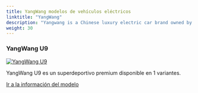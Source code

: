 ```yaml
---
title: YangWang modelos de vehículos eléctricos
linktitle: "YangWang"
description: "Yangwang is a Chinese luxury electric car brand owned by BYD Auto and marketed by Shenzhen Yangwang Auto Sales Co., Ltd. The brand was introduced in January 2023 and targets the high-end market segment with its innovative technology and design."
weight: 30
---
```

<!-- markdownlint-disable MD033 -->
<!-- markdownlint-disable MD010 -->


<div class="container p-3 mb-4 bg-body-tertiary rounded border">
<h3> YangWang U9</h3>
	<div class="row">
		<div class="col col-12 col-md-6">
			<a href="u9"><img src="https://media.evkx.net/multimedia/models/yangwang/u9/u9/main_1_st.jpg" class="img-fluid" alt="YangWang U9" ></a>
		</div>
		<div class="col col-12 col-md-6">
<p>
YangWang U9 es un superdeportivo premium disponible en 1 variantes.
</p>
	<a href="u9/" class="btn btn-outline-primary" role="button">Ir a la información del modelo</a>
		</div>
	</div>
</div>
